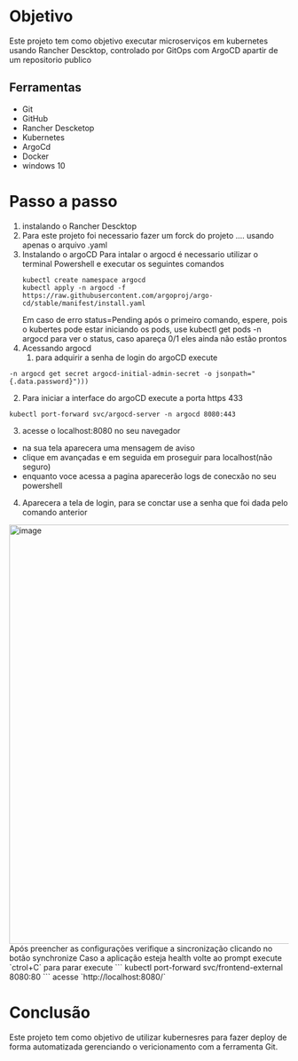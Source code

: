 # Objetivo
Este projeto tem como objetivo executar microserviços em kubernetes usando Rancher Descktop, controlado por GitOps com ArgoCD apartir de um repositorio publico
## Ferramentas
- Git
- GitHub
- Rancher Descketop
- Kubernetes
- ArgoCd
- Docker
- windows 10
# Passo a passo
1. instalando o Rancher Descktop
2. Para este projeto foi necessario fazer um forck do projeto .... usando apenas o arquivo .yaml
3. Instalando o argoCD
   Para intalar o argocd é necessario utilizar o terminal Powershell
   e executar os seguintes comandos
   ```
   kubectl create namespace argocd
   kubectl apply -n argocd -f https://raw.githubusercontent.com/argoproj/argo-cd/stable/manifest/install.yaml
   ```
   Em caso de erro status=Pending após o primeiro comando, espere, pois o kubertes pode estar iniciando os pods, use kubectl get pods -n argocd para ver o status, caso apareça 0/1 eles ainda não estão prontos
4. Acessando argocd
   1. para adquirir a senha de login do argoCD execute
```       [System.Text.Encoding]::UTF8.GetString([System.Convert]::FromBase64String((kubectl
-n argocd get secret argocd-initial-admin-secret -o jsonpath="{.data.password}"))) 
```
2. Para iniciar a interface do argoCD execute a porta https 433
```
kubectl port-forward svc/argocd-server -n argocd 8080:443
```
3. acesse o localhost:8080 no seu navegador
- na sua tela aparecera uma mensagem de aviso
- clique em avançadas e em seguida em proseguir para localhost(não seguro)
- enquanto voce acessa a pagina aparecerão logs de conecxão no seu powershell
4. Aparecera a tela de login, para se conctar use a senha que foi dada pelo comando anterior
<img width="915" height="756" alt="image" src="https://github.com/user-attachments/assets/aa32cd8b-b3b2-4416-8f5c-fe1034d48ed2" />
Após preencher as configurações verifique a sincronização clicando no botão synchronize
Caso a aplicação esteja health volte ao prompt
execute `ctrol+C` para parar
execute
```
kubectl port-forward svc/frontend-external 8080:80
```
acesse `http://localhost:8080/`

# Conclusão
  Este projeto tem como objetivo de utilizar kubernesres para fazer deploy de forma automatizada gerenciando o vericionamento com a ferramenta Git.
